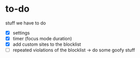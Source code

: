 # to-do
stuff we have to do

- [x] settings 
- [x] timer (focus mode duration) 
- [x] add custom sites to the blocklist
- [ ] repeated violations of the blocklist -> do some goofy stuff
